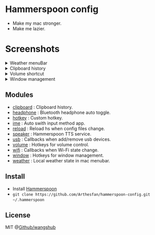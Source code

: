 # Hammerspoon config

- Make my mac stronger.
- Make me lazier.

# Screenshots


<details>
<summary>Weather menuBar</summary>

<div style="text-align:center"><img src ="https://user-images.githubusercontent.com/20924010/55765634-26490700-5aa3-11e9-9d95-9cf9de6f8f17.gif" width="50%" /></div>

</details>

<details>
<summary>Clipboard history</summary>

<div style="text-align:center"><img src ="https://user-images.githubusercontent.com/20924010/55765624-1b8e7200-5aa3-11e9-9f9a-ab271844c8d5.gif" width="50%" /></div>

</details>

<details>
<summary>Volume shortcut</summary>

<div style="text-align:center"><img src ="https://user-images.githubusercontent.com/20924010/55765751-c010b400-5aa3-11e9-8b78-e686b104c113.gif" width="50%" /></div>

</details>

<details>
<summary>Window management</summary>

<div style="text-align:center"><img src ="https://raw.githubusercontent.com/wangshub/image-hosting/master/img/hammerspoon.2019-04-08%2023_06_30.gif" width="80%" /></div>

</details>

## Modules

- [clipboard](./clipboard/clipboard.lua) : Clipboard history.
- [headphone](./headphone/headphone.lua) : Bluetooth headphone auto toggle.
- [hotkey](./hotkey/hotkey.lua) : Custom hotkey.
- [ime](./ime/ime.lua) : Auto swith input method app.
- [reload](./reload/reload) : Reload hs when config files change.
- [speaker](./speaker/speaker.lua) : Hammerspoon TTS service.
- [usb](./usb/usb.lua) : Callbacks when add/remove usb devices.
- [volume](./volume/volume.lua) : Hotkeys for volume control.
- [wifi](./wifi/wifi.lua) : Callbacks when Wi-Fi state change.
- [window](./window/window.lua) : Hotkeys for window management.
- [weather](./weather/weather.lua) : Local weather state in mac menubar.

## Install

- Install [Hammerspoon](https://www.hammerspoon.org/)
- `git clone https://github.com/Arthesfan/hammerspoon-config.git ~/.hammerspoon`

## License

MIT @[Github/wangshub](https://github.com/wangshub)
